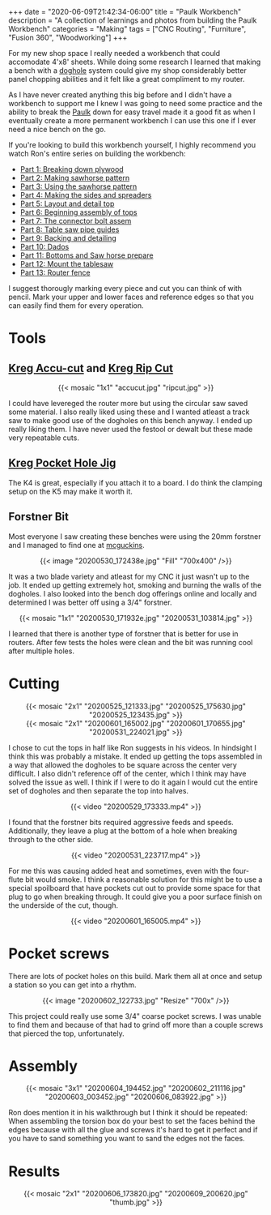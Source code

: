 +++
date = "2020-06-09T21:42:34-06:00"
title = "Paulk Workbench"
description = "A collection of learnings and photos from building the Paulk Workbench"
categories = "Making"
tags = ["CNC Routing", "Furniture", "Fusion 360", "Woodworking"]
+++

For my new shop space I really needed a workbench that could accomodate 4'x8' sheets. While doing some research I learned that making a bench with a [doghole](https://en.wikipedia.org/wiki/Bench_dog) system could give my shop considerably better panel chopping abilities and it felt like a great compliment to my router.

As I have never created anything this big before and I didn't have a workbench to support me I knew I was going to need some practice and the ability to break the [Paulk](https://stores.modularmarket.com/paulk_homes/paulk-workbench-ii-p1.php) down for easy travel made it a good fit as when I eventually create a more permanent workbench I can use this one if I ever need a nice bench on the go.

If you're looking to build this workbench yourself, I highly recommend you watch Ron's entire series on building the workbench:

- [Part 1:  Breaking down plywood](https://www.youtube.com/watch?v=Bt77_jugVZs)
- [Part 2:  Making sawhorse pattern](https://www.youtube.com/watch?v=ZxT_ySUTmXU)
- [Part 3:  Using the sawhorse pattern](https://www.youtube.com/watch?v=JSz-6WazgS4)
- [Part 4:  Making the sides and spreaders](https://youtu.be/RoRkt5I187Y)
- [Part 5:  Layout and detail top](https://www.youtube.com/watch?v=1iu4bjD5Dng)
- [Part 6:  Beginning assembly of tops](https://www.youtube.com/watch?v=s_bU1xbO8UY)
- [Part 7:  The connector bolt assem](https://www.youtube.com/watch?v=F7qs6SZGFI8)
- [Part 8:  Table saw pipe guides](https://www.youtube.com/watch?v=j2-Uch-9PxE)
- [Part 9:  Backing and detailing](https://www.youtube.com/watch?v=Mnak0zcV4Co)
- [Part 10: Dados](https://www.youtube.com/watch?v=yPyzbxJ0aug)
- [Part 11: Bottoms and Saw horse prepare](https://youtu.be/98h-N7RBVQ0)
- [Part 12: Mount the tablesaw](https://www.youtube.com/watch?v=8ExSvvXdXNw)
- [Part 13: Router fence](https://www.youtube.com/watch?v=l8-oKAUjP70)

I suggest thorougly marking every piece and cut you can think of with pencil. Mark your upper and lower faces and reference edges so that you can easily find them for every operation.

# Tools

## [Kreg Accu-cut](https://www.amazon.com/Kreg-KMA2700-Circular-Saw-Track/dp/B073PGP96S) and [Kreg Rip Cut](https://www.amazon.com/KREG-KMA2675-Kreg-Rip-Cut/dp/B007K5HIFS)

<center>
  {{< mosaic "1x1" "accucut.jpg" "ripcut.jpg" >}}
</center>

I could have levereged the router more but using the circular saw saved some material. I also really liked using these and I wanted atleast a track saw to make good use of the dogholes on this bench anyway. I ended up really liking them. I have never used the festool or dewalt but these made very repeatable cuts.

## [Kreg Pocket Hole Jig](https://www.amazon.com/Kreg-K4-Pocket-Hole-System/dp/B001DYFISG)

The K4 is great, especially if you attach it to a board. I do think the clamping setup on the K5 may make it worth it.

## Forstner Bit

Most everyone I saw creating these benches were using the 20mm forstner and I managed to find one at [mcguckins](https://www.mcguckin.com/).

<center>
  {{< image "20200530_172438e.jpg" "Fill" "700x400" />}}
</center>

It was a two blade variety and atleast for my CNC it just wasn't up to the job. It ended up getting extremely hot, smoking and burning the walls of the dogholes. I also looked into the bench dog offerings online and locally and determined I was better off using a 3/4" forstner.

<center>
  {{< mosaic "1x1" "20200530_171932e.jpg" "20200531_103814.jpg" >}}
</center>

I learned that there is another type of forstner that is better for use in routers. After few tests the holes were clean and the bit was running cool after multiple holes.

# Cutting

<center>
  {{< mosaic "2x1" "20200525_121333.jpg" "20200525_175630.jpg" "20200525_123435.jpg" >}}
</center>

<center>
  {{< mosaic "2x1" "20200601_165002.jpg" "20200601_170655.jpg" "20200531_224021.jpg" >}}
</center>

I chose to cut the tops in half like Ron suggests in his videos. In hindsight I think this was probably a mistake. It ended up getting the tops assembled in a way that allowed the dogholes to be square across the center very difficult. I also didn't reference off of the center, which I think may have solved the issue as well. I think if I were to do it again I would cut the entire set of dogholes and then separate the top into halves.

<center>{{< video "20200529_173333.mp4" >}}</center>

I found that the forstner bits required aggressive feeds and speeds. Additionally, they leave a plug at the bottom of a hole when breaking through to the other side.

<center>{{< video "20200531_223717.mp4" >}}</center>

For me this was causing added heat and sometimes, even with the four-flute bit would smoke. I think a reasonable solution for this might be to use a special spoilboard that have pockets cut out to provide some space for that plug to go when breaking through. It could give you a poor surface finish on the underside of the cut, though.

<center>{{< video "20200601_165005.mp4" >}}</center>

# Pocket screws

There are lots of pocket holes on this build. Mark them all at once and setup a station so you can get into a rhythm. 

<center>
  {{< image "20200602_122733.jpg" "Resize" "700x" />}}
</center>

This project could really use some 3/4" coarse pocket screws. I was unable to find them and because of that had to grind off more than a couple screws that pierced the top, unfortunately.

# Assembly

<center>
  {{< mosaic "3x1" "20200604_194452.jpg" "20200602_211116.jpg" "20200603_003452.jpg" "20200606_083922.jpg" >}}
</center>

Ron does mention it in his walkthrough but I think it should be repeated: When assembling the torsion box do your best to set the faces behind the edges because with all the glue and screws it's hard to get it perfect and if you have to sand something you want to sand the edges not the faces.

# Results

<center>
  {{< mosaic "2x1" "20200606_173820.jpg" "20200609_200620.jpg" "thumb.jpg" >}}
</center>